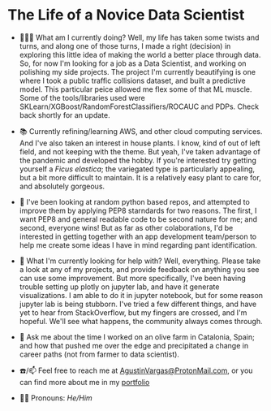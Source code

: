 <!--
**AVData/AVData** is a ✨ _special_ ✨ repository because its `README.md` (this file) appears on your GitHub profile.

Here are some ideas to get you started:

- 🔭 I’m currently working on ...
- 🌱 I’m currently learning ...
- 👯 I’m looking to collaborate on ...
- 🤔 I’m looking for help with ...
- 💬 Ask me about ...
- 📫 How to reach me: ...
- 😄 Pronouns: ...
- ⚡ Fun fact: ...
-->

# The Life of a Novice Data Scientist

- 👨🏻‍💻 What am I currently doing?  Well, my life has taken some twists and turns, and along one of those turns, I made a right (decision) in exploring this little idea of making the world a better place through data.  So, for now I'm looking for a job as a Data Scientist, and working on polishing my side projects.  The project I'm currently beautifying is one where I took a public traffic collisions dataset, and built a predictive model.  This particular peice allowed me flex some of that ML muscle.  Some of the tools/libraries used were SKLearn/XGBoost/RandomForestClassifiers/ROCAUC and PDPs.  Check back shortly for an update.

- 📚 Currently refining/learning AWS, and other cloud computing services.  And I've also taken an interest in house plants. I know, kind of out of left field, and not keeping with the theme.  But yeah, I've taken advantage of the pandemic and developed the hobby.  If you're interested try getting yourself a *Ficus elastica*; the variegated type is particularly appealing, but a bit more difficult to maintain.  It is a relatively easy plant to care for, and absolutely gorgeous.

- 🤝 I've been looking at random python based repos, and attempted to improve them by applying PEP8 starndards for two reasons.  The first, I want PEP8 and general readable code to be second nature for me; and second, everyone wins!  But as far as other colaborations, I'd be interested in getting together with an app development team/person to help me create some ideas I have in mind regarding pant identification.

- 🙏 What I'm currently looking for help with?  Well, everything.  Please take a look at any of my projects, and provide feedback on anything you see can use some improvement.  But more specifically, I've been having trouble setting up plotly on jupyter lab, and have it generate visualizations.  I am able to do it in jupyter notebook, but for some reason jupyter lab is being stubborn.  I've tried a few different things, and have yet to hear from StackOverflow, but my fingers are crossed, and I'm hopeful.  We'll see what happens, the community always comes through.

- 💭 Ask me about the time I worked on an olive farm in Catalonia, Spain; and how that pushed me over the edge and precipitated a change in career paths (not from farmer to data scientist).

- ☎️/📫 Feel free to reach me at AgustinVargas@ProtonMail.com, or you can find more about me in my [portfolio](https://www.AgustinCody.com)

- 👨🏻‍ Pronouns: *He/Him*
